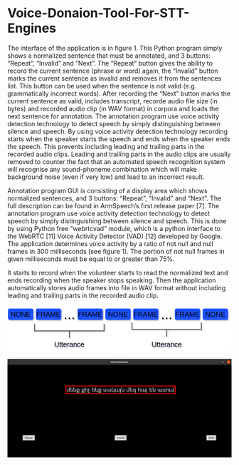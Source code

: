 # Voice-Donaion-Tool-For-STT-Engines

The interface of the application is in figure 1. This Python program simply shows a normalized sentence that must be annotated, and 3 buttons: “Repeat”, “Invalid” and “Next”. The “Repeat” button gives the ability to record the current sentence (phrase or word) again, the “Invalid” button marks the current sentence as invalid and removes it from the sentences list. This button can be used when the sentence is not valid (e.g. grammatically incorrect words). After recording the “Next” button marks the current sentence as valid, includes transcript, recorde audio file size (in bytes) and recorded audio clip (in WAV format) in corpora and loads the next sentence for annotation.
The annotation program use voice activity detection technology to detect speech by simply distinguishing between silence and speech. By using voice activity detection technology recording starts when the speaker starts the speech and ends when the speaker ends the speech. This prevents including leading and trailing parts in the recorded audio clips. Leading and trailing parts in the audio clips are usually removed to counter the fact that an automated speech recognition system will recognise any sound-phoneme combination which will make background noise (even if very low) and lead to an incorrect result.


Annotation program GUI is consisting of a display area which shows normalized sentences, and 3 buttons: “Repeat”, “Invalid” and “Next”. The full description can be found in ArmSpeech’s first release paper [7]. The annotation program use voice activity detection technology to detect speech by simply distinguishing between silence and speech. This is done by using Python free “webrtcvad” module, which is a python interface to the WebRTC [11] Voice Activity Detector (VAD) [12] developed by Google. The application determines voice activity by a ratio of not null and null frames in 300 milliseconds (see figure 1). The portion of not null frames in given milliseconds must be equal to or greater than 75%.

It starts to record when the volunteer starts to read the normalized text and ends recording when the speaker stops speaking. Then the application automatically stores audio frames into file in WAV format without including leading and trailing parts in the recorded audio clip.

![alt text](https://github.com/Varuzhan97/Data_Annotator/blob/main/VAD.png)

![alt text](https://github.com/Varuzhan97/Data_Annotator/blob/main/interface.png)
